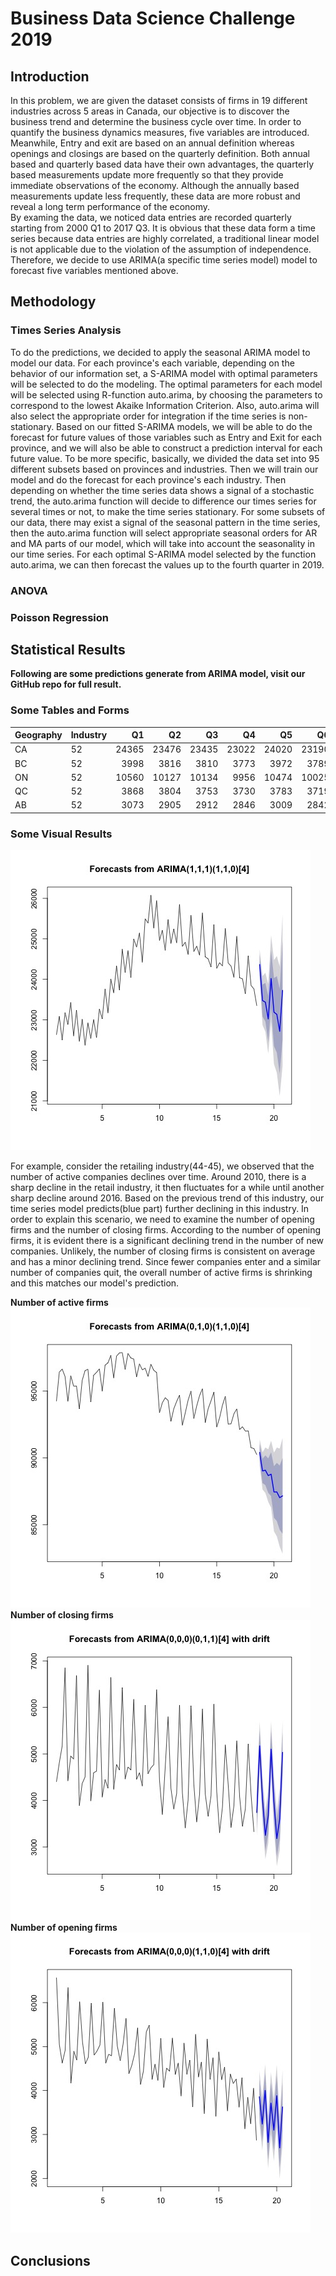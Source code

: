 # Business Data Science Challenge 2019

## Introduction
In this problem, we are given the dataset consists of firms in 19 different industries across 5 areas in Canada, our objective is to discover the business trend and determine the business cycle over time.  In order to quantify the business dynamics measures, five variables are introduced. 
Meanwhile, Entry and exit are based on an annual definition whereas openings and closings are based on the quarterly definition.  Both annual based and quarterly based data have their own advantages, the quarterly based measurements update more frequently so that they provide immediate observations of the economy.  Although the annually based measurements update less frequently, these data are more robust and reveal a long term performance of the economy.  
By examing the data, we noticed data entries are recorded quarterly starting from 2000 Q1 to 2017 Q3.  It is obvious that these data form a time series because data entries are highly correlated, a traditional linear model is not applicable due to the violation of the assumption of independence.  Therefore, we decide to use ARIMA(a specific time series model) model to forecast five variables mentioned above.  




## Methodology

### Times Series Analysis
To do the predictions, we decided to apply the seasonal ARIMA model to model our data. For each province's each variable, depending on the behavior of our information set, a S-ARIMA model with optimal parameters will be selected to do the modeling. The optimal parameters for each model will be selected using R-function auto.arima, by choosing the parameters to correspond to the lowest Akaike Information Criterion. Also, auto.arima will also select the appropriate order for integration if the time series is non-stationary. Based on our fitted S-ARIMA models, we will be able to do the forecast for future values of those variables such as Entry and Exit for each province, and we will also be able to construct a prediction interval for each future value.
To be more specific, basically, we divided the data set into 95 different subsets based on provinces and industries. Then we will train our model and do the forecast for each province's each industry. Then depending on whether the time series data shows a signal of a stochastic trend, the auto.arima function will decide to difference our times series for several times or not, to make the time series stationary. For some subsets of our data, there may exist a signal of the seasonal pattern in the time series, then the auto.arima function will select appropriate seasonal orders for AR and MA parts of our model, which will take into account the seasonality in our time series. For each optimal S-ARIMA model selected by the function auto.arima, we can then forecast the values up to the fourth quarter in 2019.
### ANOVA

### Poisson Regression

## Statistical Results








**Following are some predictions generate from ARIMA model, visit our GitHub repo for full result.**

### Some Tables and Forms



| Geography | Industry | Q1 | Q2 | Q3 | Q4 | Q5 | Q6 | Q7 | Q8 |
|:----------|:---------|---:|---:|---:|---:|---:|---:|---:|---:|
|    CA     |    52    |24365|23476|23435|23022|24020|23190|23134|22716|
|    BC     |    52    |3998|3816|3810|3773|3972|3789|3783|3747|
|    ON     |    52    |10560|10127|10134|9956|10474|10025|10021|9845|
|    QC     |    52    |3868|3804|3753|3730|3783|3719|3668|3646|
|    AB     |    52    |3073|2905|2912|2846|3009|2842|2848|2782|

### Some Visual Results

![forecast_Active_52_CA](plots/forecast_Active_52_CA.jpg)  






For example, consider the retailing industry(44-45), we observed that the number of active companies declines over time.  Around 2010, there is a sharp decline in the retail industry, it then fluctuates for a while until another sharp decline around 2016.  Based on the previous trend of this industry, our time series model predicts(blue part) further declining in this industry.  In order to explain this scenario,  we need to examine the number of opening firms and the number of closing firms.  According to the number of opening firms, it is evident there is a significant declining trend in the number of new companies.  Unlikely, the number of closing firms is consistent on average and has a minor declining trend.  Since fewer companies enter and a similar number of companies quit, the overall number of active firms is shrinking and this matches our model's prediction.  

**Number of active firms**  
![forecast_Active_52_CA](plots/forecast_Active_44-45_CA.jpg)  
**Number of closing firms**  
![forecast_Active_52_CA](plots/forecast_Closing_44-45_CA.jpg)   
**Number of opening firms**  
![forecast_Active_52_CA](plots/forecast_Opening_44-45_CA.jpg) 



## Conclusions

